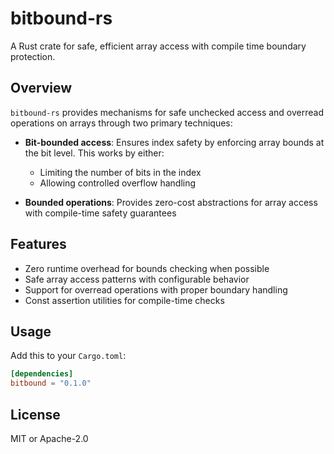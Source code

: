 # bitbound-rs

A Rust crate for safe, efficient array access with compile time boundary protection.

## Overview

`bitbound-rs` provides mechanisms for safe unchecked access and overread operations on arrays through two primary techniques:

- **Bit-bounded access**: Ensures index safety by enforcing array bounds at the bit level. This works by either:
  - Limiting the number of bits in the index
  - Allowing controlled overflow handling

- **Bounded operations**: Provides zero-cost abstractions for array access with compile-time safety guarantees

## Features

- Zero runtime overhead for bounds checking when possible
- Safe array access patterns with configurable behavior
- Support for overread operations with proper boundary handling
- Const assertion utilities for compile-time checks

## Usage

Add this to your `Cargo.toml`:

```toml
[dependencies]
bitbound = "0.1.0"
```

## License

MIT or Apache-2.0
